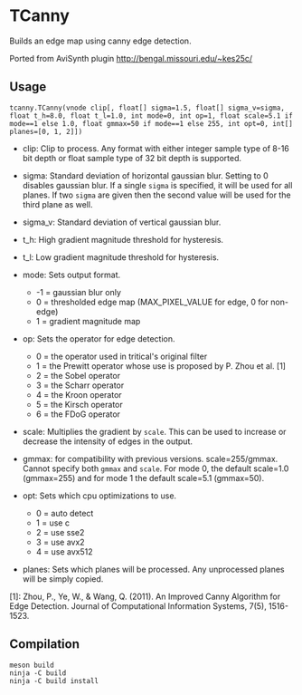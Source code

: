 # TCanny
Builds an edge map using canny edge detection.

Ported from AviSynth plugin http://bengal.missouri.edu/~kes25c/


## Usage
    tcanny.TCanny(vnode clip[, float[] sigma=1.5, float[] sigma_v=sigma, float t_h=8.0, float t_l=1.0, int mode=0, int op=1, float scale=5.1 if mode==1 else 1.0, float gmmax=50 if mode==1 else 255, int opt=0, int[] planes=[0, 1, 2]])

- clip: Clip to process. Any format with either integer sample type of 8-16 bit depth or float sample type of 32 bit depth is supported.

- sigma: Standard deviation of horizontal gaussian blur. Setting to 0 disables gaussian blur. If a single `sigma` is specified, it will be used for all planes. If two `sigma` are given then the second value will be used for the third plane as well.

- sigma_v: Standard deviation of vertical gaussian blur.

- t_h: High gradient magnitude threshold for hysteresis.

- t_l: Low gradient magnitude threshold for hysteresis.

- mode: Sets output format.
  - -1 = gaussian blur only
  - 0 = thresholded edge map (MAX_PIXEL_VALUE for edge, 0 for non-edge)
  - 1 = gradient magnitude map

- op: Sets the operator for edge detection.
  - 0 = the operator used in tritical's original filter
  - 1 = the Prewitt operator whose use is proposed by P. Zhou et al. [1]
  - 2 = the Sobel operator
  - 3 = the Scharr operator
  - 4 = the Kroon operator
  - 5 = the Kirsch operator
  - 6 = the FDoG operator

- scale: Multiplies the gradient by `scale`. This can be used to increase or decrease the intensity of edges in the output.
- gmmax: for compatibility with previous versions. scale=255/gmmax. Cannot specify both `gmmax` and `scale`. For mode 0, the default scale=1.0 (gmmax=255) and for mode 1 the default scale=5.1 (gmmax=50).

- opt: Sets which cpu optimizations to use.
  - 0 = auto detect
  - 1 = use c
  - 2 = use sse2
  - 3 = use avx2
  - 4 = use avx512

- planes: Sets which planes will be processed. Any unprocessed planes will be simply copied.


[1]: Zhou, P., Ye, W., & Wang, Q. (2011). An Improved Canny Algorithm for Edge Detection. Journal of Computational Information Systems, 7(5), 1516-1523.


## Compilation
```
meson build
ninja -C build
ninja -C build install
```
